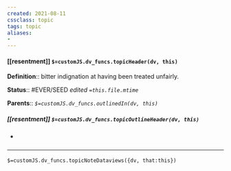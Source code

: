 ```yaml
---
created: 2021-08-11
cssclass: topic
tags: topic
aliases:
- 
---
```


#### [[resentment]] `$=customJS.dv_funcs.topicHeader(dv, this)`


**Definition**:: bitter indignation at having been treated unfairly.

**Status**:: #EVER/SEED 
*edited `=this.file.mtime`*

**Parents**:: 
*`$=customJS.dv_funcs.outlinedIn(dv, this)`*

##### [[resentment]] `$=customJS.dv_funcs.topicOutlineHeader(dv, this)`
- 

### <hr class="dataviews"/>

`$=customJS.dv_funcs.topicNoteDataviews({dv, that:this})`


